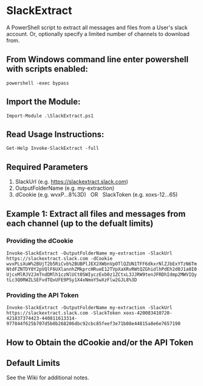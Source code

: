 # SlackExtract
A PowerShell script to extract all messages and files from a User's slack account. Or, optionally specify a limited number of channels to download from.

## From Windows command line enter powershell with scripts enabled:

```powershell -exec bypass```

## Import the Module:

```Import-Module .\SlackExtract.ps1```

## Read Usage Instructions:

 ```Get-Help Invoke-SlackExtract -full```

## Required Parameters

1. SlackUrl (e.g. https://slackextract.slack.com)
2. OutputFolderName (e.g. my-extraction)
3. dCookie (e.g. wvxP...8%3D)   OR   SlackToken (e.g. xoxs-12...65)

## Example 1: Extract all files and messages from each channel (up to the defualt limits)

### Providing the dCookie

```Invoke-SlackExtract -OutputFolderName my-extraction -SlackUrl https://slackextract.slack.com -dCookie wvxPLsXuW%2BUjT2b5RiCvb%2BUBPlJEX2XWbnVpOTlQZUN1TFF6dkxrNlZJbExYTzN6TmNtdFZNTDY0Y2pVQlF6UXlannhZMkprcHRueE12TVpXaXRvRWtQZGhidlhPdEh2d0J1a0I0UjcxMlRJV2JmTndDMlh1czNlUCt0SWIyczExb0z1ZCtxL3JJRW9tenJFRDhIdmp2MWVIQytLc3Q0RWZLSEFvdTQxUFE9PSy1X4xNmoY5wXzFlw2GJL8%3D```

### Providing the API Token

```Invoke-SlackExtract -OutputFolderName my-extraction -SlackUrl https://slackextract.slack.com -SlackToken xoxs-420083410720-421837374423-440811613314-977844f625b707d5b0b268206dbc92cbc85feef3e71b08e44815a8e6e7657190```

## How to Obtain the dCookie and/or the API Token

## Default Limits



See the Wiki for additional notes.
